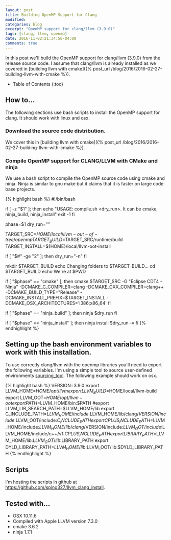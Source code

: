 ```yaml
---
layout: post
title: Building OpenMP Support for Clang
modified:
categories: blog
excerpt: "OpenMP support for clang/llvm (3.9.0)"
tags: [clang, llvm, openmp]
date: 2016-11-02T21:34:50-04:00
comments: true
---
```


In this post we'll build the OpenMP support for clang/llvm (3.9.0) from the release source code. I assume that clang/llvm is already installed as we covered in [building llvm with cmake]({% post_url /blog/2016/2016-02-27-building-llvm-with-cmake %}).

* Table of Contents
{:toc}

## How to...

The following sections use bash scripts to install the OpenMP support for clang. It should work with linux and osx.

### Download the source code distribution.
We cover this in [building llvm with cmake]({% post_url /blog/2016/2016-02-27-building-llvm-with-cmake %}).

### Compile OpenMP support for CLANG/LLVM with CMake and ninja

We use a bash script to compile the OpenMP source code using cmake and ninja. Ninja is similar to gnu make but it claims that it is faster on large code base projects.

{% highlight bash %}
#!/bin/bash

if [ -z "$1" ]; then
    echo "USAGE: compile.sh <phase> <dry_run>. It can be cmake, ninja_build, ninja_install"
    exit -1
fi

phase=$1
dry_run=""

TARGET_SRC=${HOME}/local/llvm-out-of-tree/openmp
TARGET_BUILD=$TARGET_SRC/runtime/build
TARGET_INSTALL=${HOME}/local/llvm-oot-install

if [ "$#" -ge "2" ]; then
    dry_run="-n"
fi

mkdir $TARGET_BUILD
echo Changing folders to $TARGET_BUILD...
cd $TARGET_BUILD
echo We\'re at $PWD

if [ "$phase" == "cmake" ]; then
	cmake $TARGET_SRC -G "Eclipse CDT4 - Ninja" -DCMAKE_C_COMPILER=clang -DCMAKE_CXX_COMPILER=clang++ -DCMAKE_BUILD_TYPE="Release" -DCMAKE_INSTALL_PREFIX=$TARGET_INSTALL -DCMAKE_OSX_ARCHITECTURES='i386;x86_64'
fi

if [ "$phase" == "ninja_build" ]; then
	ninja $dry_run
fi

if [ "$phase" == "ninja_install" ]; then
	ninja install $dry_run -v
fi
{% endhighlight %}

## Setting up the bash environment variables to work with this installation.

To use correctly clang/llvm with the openmp libraries you'll need to export the following variables. I'm using a simple tool to source user-defined environments <a target="null" href="https://github.com/spino327/sourcing_tool">sourcing_tool</a>. The following example should work on osx.

{% highlight bash %}
VERSION=3.9.0
export LLVM_HOME=$HOME/opt/llvm
export LLVM_BUILD=$HOME/local/llvm-build
export LLVM_OOT=$HOME/opt/llvm-oot
export PATH=$LLVM_HOME/bin:$PATH
#export LLVM_LIB_SEARCH_PATH=$LLVM_HOME/lib
export C_INCLUDE_PATH=$LLVM_HOME/include:$LLVM_HOME/lib/clang/$VERSION/include:$LLVM_OOT/include:$C_INCLUDE_PATH
export CPLUS_INCLUDE_PATH=$LLVM_HOME/include:$LLVM_HOME/lib/clang/$VERSION/include:$LLVM_OOT/include:$LLVM_HOME/include/c++/v1:$CPLUS_INCLUDE_PATH
export LIBRARY_PATH=$LLVM_HOME/lib:$LLVM_OOT/lib:$LIBRARY_PATH
export DYLD_LIBRARY_PATH=$LLVM_HOME/lib:$LLVM_OOT/lib:$DYLD_LIBRARY_PATH
{% endhighlight %}

## Scripts

I'm hosting the scripts in github at <a target="null" href="https://github.com/spino327/llvm_clang_install">https://github.com/spino327/llvm_clang_install</a>.

## Tested with...

* OSX 10.11.6
* Compiled with Apple LLVM version 7.3.0
* cmake 3.6.2
* ninja 1.7.1
